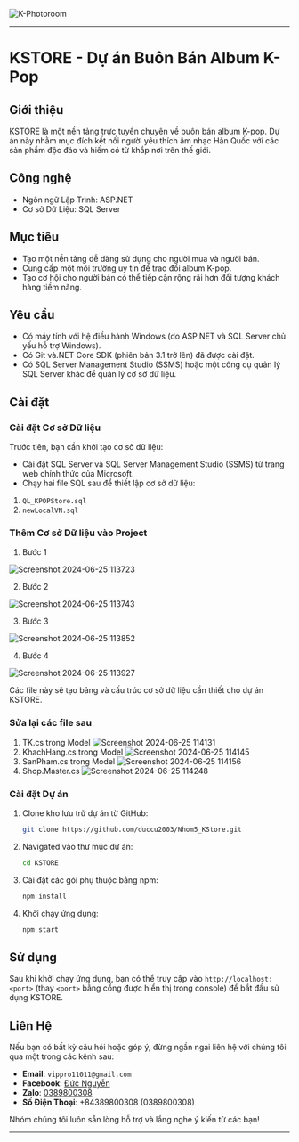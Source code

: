 
![K-Photoroom](https://github.com/duccu2003/Nhom5_KStore/assets/130604232/5320b814-5f86-403e-b702-25815f2275e0)

---
# KSTORE - Dự án Buôn Bán Album K-Pop

## Giới thiệu

KSTORE là một nền tảng trực tuyến chuyên về buôn bán album K-pop. Dự án này nhằm mục đích kết nối người yêu thích âm nhạc Hàn Quốc với các sản phẩm độc đáo và hiếm có từ khắp nơi trên thế giới.

## Công nghệ

- Ngôn ngữ Lập Trình: ASP.NET
- Cơ sở Dữ Liệu: SQL Server

## Mục tiêu

- Tạo một nền tảng dễ dàng sử dụng cho người mua và người bán.
- Cung cấp một môi trường uy tín để trao đổi album K-pop.
- Tạo cơ hội cho người bán có thể tiếp cận rộng rãi hơn đối tượng khách hàng tiềm năng.

## Yêu cầu

- Có máy tính với hệ điều hành Windows (do ASP.NET và SQL Server chủ yếu hỗ trợ Windows).
- Có Git và.NET Core SDK (phiên bản 3.1 trở lên) đã được cài đặt.
- Có SQL Server Management Studio (SSMS) hoặc một công cụ quản lý SQL Server khác để quản lý cơ sở dữ liệu.

## Cài đặt

### Cài đặt Cơ sở Dữ liệu

Trước tiên, bạn cần khởi tạo cơ sở dữ liệu:
- Cài đặt SQL Server và SQL Server Management Studio (SSMS) từ trang web chính thức của Microsoft.
- Chạy hai file SQL sau để thiết lập cơ sở dữ liệu:
1. `QL_KPOPStore.sql`
2. `newLocalVN.sql`

### Thêm Cơ sở Dữ liệu vào Project

1. Bước 1

![Screenshot 2024-06-25 113723](https://github.com/duccu2003/Nhom5_KStore/assets/130604232/52d06e36-eaae-433c-9538-9b1aab1c0eac)

2. Bước 2

![Screenshot 2024-06-25 113743](https://github.com/duccu2003/Nhom5_KStore/assets/130604232/ee5f12e0-ae81-407f-ac30-3954e384deb7)

3. Bước 3

![Screenshot 2024-06-25 113852](https://github.com/duccu2003/Nhom5_KStore/assets/130604232/e2b6f438-bf5d-4538-80ec-f9791db3152c)

4. Bước 4

![Screenshot 2024-06-25 113927](https://github.com/duccu2003/Nhom5_KStore/assets/130604232/3a928cbc-18db-4ae1-aab7-a157fc83fc31)

Các file này sẽ tạo bảng và cấu trúc cơ sở dữ liệu cần thiết cho dự án KSTORE.

### Sửa lại các file sau

1. TK.cs trong Model
![Screenshot 2024-06-25 114131](https://github.com/duccu2003/Nhom5_KStore/assets/130604232/2304db05-6435-4e87-aed2-33c2cc45e436)
2. KhachHang.cs trong Model
![Screenshot 2024-06-25 114145](https://github.com/duccu2003/Nhom5_KStore/assets/130604232/0f11534f-c06e-4954-b112-01758d27fb8a)
3. SanPham.cs trong Model
![Screenshot 2024-06-25 114156](https://github.com/duccu2003/Nhom5_KStore/assets/130604232/5223e26e-3e88-446e-ab99-6faeb8090dba)
4. Shop.Master.cs
![Screenshot 2024-06-25 114248](https://github.com/duccu2003/Nhom5_KStore/assets/130604232/9716de8f-43f6-4b38-b98d-eeba7d305bb4)

### Cài đặt Dự án

1. Clone kho lưu trữ dự án từ GitHub:

   ```bash
   git clone https://github.com/duccu2003/Nhom5_KStore.git
   ```

2. Navigated vào thư mục dự án:

   ```bash
   cd KSTORE
   ```

3. Cài đặt các gói phụ thuộc bằng npm:

   ```bash
   npm install
   ```

4. Khởi chạy ứng dụng:

   ```bash
   npm start
   ```

## Sử dụng

Sau khi khởi chạy ứng dụng, bạn có thể truy cập vào `http://localhost:<port>` (thay `<port>` bằng cổng được hiển thị trong console) để bắt đầu sử dụng KSTORE.

## Liên Hệ

Nếu bạn có bất kỳ câu hỏi hoặc góp ý, đừng ngần ngại liên hệ với chúng tôi qua một trong các kênh sau:
- **Email**: `vippro11011@gmail.com`
- **Facebook**: [Đức Nguyễn](https://www.facebook.com/ducnguyenhoang2003)
- **Zalo**: [0389800308](zalo://talk/?number=0389800308)
- **Số Điện Thoại**: +84389800308 (0389800308)

Nhóm chúng tôi luôn sẵn lòng hỗ trợ và lắng nghe ý kiến từ các bạn!

---
